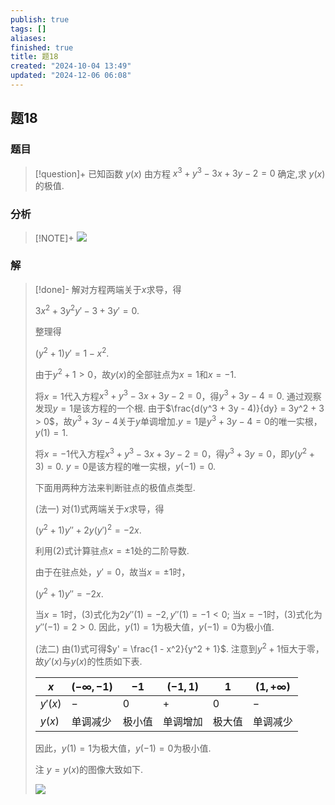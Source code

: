 ```yaml
---
publish: true
tags: []
aliases: 
finished: true
title: 题18
created: "2024-10-04 13:49"
updated: "2024-12-06 06:08"
---
```

## 题18
### 题目
> [!question]+
> 已知函数 $y( x)$ 由方程 ${x}^{3} + {y}^{3} - {3x} + {3y} - 2 = 0$ 确定,求 $y( x)$ 的极值.
### 分析
> [!NOTE]+
> ![](https://img.hwenyi.tech/202412061401261.webp)
### 解
> [!done]-
> 解对方程两端关于$x$求导，得
> 
> $3x^2 + 3y^2y' - 3 + 3y' = 0.$
> 
> 整理得
> 
> $(y^2 + 1)y' = 1 - x^2. \tag{1}$
> 
> 由于$y^2 + 1 > 0$，故$y(x)$的全部驻点为$x = 1$和$x = -1$.
> 
> 将$x = 1$代入方程$x^3 + y^3 - 3x + 3y - 2 = 0$，得$y^3 + 3y - 4 = 0$. 通过观察发现$y = 1$是该方程的一个根. 由于$\frac{d(y^3 + 3y - 4)}{dy} = 3y^2 + 3 > 0$，故$y^3 + 3y - 4$关于$y$单调增加.$y = 1$是$y^3 + 3y - 4 = 0$的唯一实根，$y(1) = 1$.
> 
> 将$x = -1$代入方程$x^3 + y^3 - 3x + 3y - 2 = 0$，得$y^3 + 3y = 0$，即$y(y^2 + 3) = 0$. $y = 0$是该方程的唯一实根，$y(-1) = 0$.
> 
> 下面用两种方法来判断驻点的极值点类型.
> 
> (法一) 对(1)式两端关于$x$求导，得
> 
> $(y^2 + 1)y'' + 2y(y')^2 = -2x. \tag{2}$
> 
> 利用(2)式计算驻点$x = \pm 1$处的二阶导数.
> 
> 由于在驻点处，$y' = 0$，故当$x = \pm 1$时，
> 
> $(y^2 + 1)y'' = -2x. \tag{3}$
> 
> 当$x = 1$时，(3)式化为$2y''(1) = -2, y''(1) = -1 < 0$; 当$x = -1$时，(3)式化为$y''(-1) = 2 > 0$. 因此，$y(1) = 1$为极大值，$y(-1) = 0$为极小值.
> 
> (法二) 由(1)式可得$y' = \frac{1 - x^2}{y^2 + 1}$. 注意到$y^2 + 1$恒大于零，故$y'(x)$与$y(x)$的性质如下表.
> 
> | $x$             | $(-\infty, -1)$ | $-1$     | $(-1, 1)$ | $1$     | $(1, +\infty)$ |
> |-----------------|-----------------|----------|-------------|----------|-----------------|
> | $y'(x)$          | $-$             | $0$       | $+$         | $0$       | $-$             |
> | $y(x)$           | 单调减少         | 极小值   | 单调增加     | 极大值   | 单调减少         |
> 
> 因此，$y(1) = 1$为极大值，$y(-1) = 0$为极小值.
> 
> 注 $y = y(x)$的图像大致如下.
> 
> ![](https://img.hwenyi.tech/202409302017959.webp)